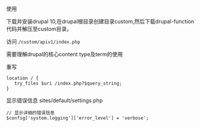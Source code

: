 使用

下载并安装drupal 10,在drupal根目录创建目录custom,然后下载drupal-function代码并解压至custom目录。

访问 `/custom/apiv1/index.php`

需要理解drupal的核心content type及term的使用


重写
~~~
location / { 
   try_files $uri /index.php?$query_string;
}
~~~

显示错误信息
sites/default/settings.php
~~~
// 显示详细的错误信息
$config['system.logging']['error_level'] = 'verbose'; 
~~~
